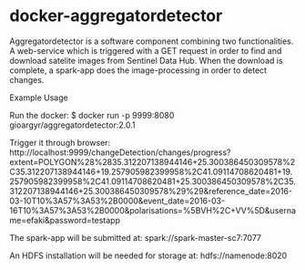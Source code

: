 # docker-aggregatordetector

Aggregatordetector is a software component combining two functionalities. A web-service which is triggered with a GET request in order to find and download satelite images from Sentinel Data Hub. When the download is complete, a spark-app does the image-processing in order to detect changes.

Example Usage

Run the docker:
$ docker run -p 9999:8080 gioargyr/aggregatordetector:2.0.1

Trigger it through browser:
http://localhost:9999/changeDetection/changes/progress?extent=POLYGON%28%2835.312207138944146+25.300386450309578%2C35.312207138944146+19.257905982399958%2C41.09114708620481+19.257905982399958%2C41.09114708620481+25.300386450309578%2C35.312207138944146+25.300386450309578%29%29&reference_date=2016-03-10T10%3A57%3A53%2B0000&event_date=2016-03-16T10%3A57%3A53%2B0000&polarisations=%5BVH%2C+VV%5D&username=efaki&password=testapp

The spark-app will be submitted at:
spark://spark-master-sc7:7077

An HDFS installation will be needed for storage at:
hdfs://namenode:8020
